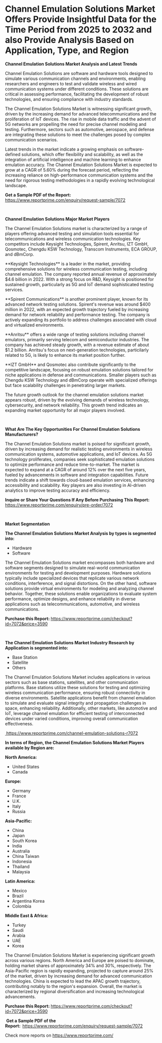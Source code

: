 <p><h1>Channel Emulation Solutions Market Offers Provide Insightful Data for the Time Period from 2025 to 2032 and also Provide Analysis Based on Application, Type, and Region</h1></p><p><strong>Channel Emulation Solutions Market Analysis and Latest Trends</strong></p>
<p><p>Channel Emulation Solutions are software and hardware tools designed to simulate various communication channels and environments, enabling researchers and engineers to test and validate wireless and wired communication systems under different conditions. These solutions are critical in assessing performance, facilitating the development of robust technologies, and ensuring compliance with industry standards.</p><p>The Channel Emulation Solutions Market is witnessing significant growth, driven by the increasing demand for advanced telecommunications and the proliferation of IoT devices. The rise in mobile data traffic and the advent of 5G networks are propelling the need for precise channel modeling and testing. Furthermore, sectors such as automotive, aerospace, and defense are integrating these solutions to meet the challenges posed by complex communication scenarios.</p><p>Latest trends in the market indicate a growing emphasis on software-defined solutions, which offer flexibility and scalability, as well as the integration of artificial intelligence and machine learning to enhance emulation accuracy. The Channel Emulation Solutions Market is expected to grow at a CAGR of 5.60% during the forecast period, reflecting the increasing reliance on high-performance communication systems and the need for rigorous testing methodologies in a rapidly evolving technological landscape.</p></p>
<p><strong>Get a Sample PDF of the Report:&nbsp;</strong> <a href="https://www.reportprime.com/enquiry/request-sample/7072?utm_campaign=2609&utm_medium=2&utm_source=Github&utm_content=ia&utm_term=19032025&utm_id=channel-emulation-solutions">https://www.reportprime.com/enquiry/request-sample/7072</a></p>
<p>&nbsp;</p>
<p><strong>Channel Emulation Solutions Major Market Players</strong></p>
<p><p>The Channel Emulation Solutions market is characterized by a range of players offering advanced testing and simulation tools essential for telecommunications and wireless communication technologies. Key competitors include Keysight Technologies, Spirent, Anritsu, IZT GmbH, Qosmotec, Chengdu KSW Technology, Transcom Instruments, ECA GROUP, and dBmCorp.</p><p>**Keysight Technologies** is a leader in the market, providing comprehensive solutions for wireless communication testing, including channel emulation. The company reported annual revenue of approximately $4.6 billion in 2022. With a strong focus on R&D, Keysight is positioned for sustained growth, particularly as 5G and IoT demand sophisticated testing services.</p><p>**Spirent Communications** is another prominent player, known for its advanced network testing solutions. Spirent's revenue was around $400 million in 2022, with an expected growth trajectory fueled by increasing demand for network reliability and performance testing. The company is actively expanding its portfolio to address challenges associated with cloud and virtualized environments.</p><p>**Anritsu** offers a wide range of testing solutions including channel emulators, primarily serving telecom and semiconductor industries. The company has achieved steady growth, with a revenue estimate of about $1.2 billion. Anritsu's focus on next-generation technologies, particilarly related to 5G, is likely to enhance its market position further.</p><p>**IZT GmbH** and Qosmotec also contribute significantly to the competitive landscape, focusing on robust emulation solutions tailored for niche applications in defense and communications. Smaller players such as Chengdu KSW Technology and dBmCorp operate with specialized offerings but face scalability challenges in penetrating larger markets.</p><p>The future growth outlook for the channel emulation solutions market appears robust, driven by the evolving demands of wireless technology, cybersecurity, and network reliability. This growth trend indicates an expanding market opportunity for all major players involved.</p></p>
<p>&nbsp;</p>
<p><strong>What Are The Key Opportunities For Channel Emulation Solutions Manufacturers?</strong></p>
<p><p>The Channel Emulation Solutions market is poised for significant growth, driven by increasing demand for realistic testing environments in wireless communication systems, automotive applications, and IoT devices. As 5G technology proliferates, companies seek sophisticated emulation solutions to optimize performance and reduce time-to-market. The market is expected to expand at a CAGR of around 12% over the next five years, fueled by advancements in software and integration capabilities. Future trends indicate a shift towards cloud-based emulation services, enhancing accessibility and scalability. Key players are also investing in AI-driven analytics to improve testing accuracy and efficiency.</p></p>
<p><strong>Inquire or Share Your Questions If Any Before Purchasing This Report:</strong> <a href="https://www.reportprime.com/enquiry/pre-order/7072?utm_campaign=2609&utm_medium=2&utm_source=Github&utm_content=ia&utm_term=19032025&utm_id=channel-emulation-solutions">https://www.reportprime.com/enquiry/pre-order/7072</a></p>
<p>&nbsp;</p>
<p><strong>Market Segmentation</strong></p>
<p><strong>The Channel Emulation Solutions Market Analysis by types is segmented into:</strong></p>
<p><ul><li>Hardware</li><li>Software</li></ul></p>
<p><p>The Channel Emulation Solutions market encompasses both hardware and software segments designed to simulate real-world communication environments for testing and development purposes. Hardware solutions typically include specialized devices that replicate various network conditions, interference, and signal distortions. On the other hand, software solutions provide virtual environments for modeling and analyzing channel behavior. Together, these solutions enable organizations to evaluate system performance, optimize designs, and enhance reliability in diverse applications such as telecommunications, automotive, and wireless communications.</p></p>
<p><strong>Purchase this Report:&nbsp;</strong><a href="https://www.reportprime.com/checkout?id=7072&price=3590&utm_campaign=2609&utm_medium=2&utm_source=Github&utm_content=ia&utm_term=19032025&utm_id=channel-emulation-solutions">https://www.reportprime.com/checkout?id=7072&price=3590</a></p>
<p>&nbsp;</p>
<p><strong>The Channel Emulation Solutions Market Industry Research by Application is segmented into:</strong></p>
<p><ul><li>Base Station</li><li>Satellite</li><li>Others</li></ul></p>
<p><p>The Channel Emulation Solutions Market includes applications in various sectors such as base stations, satellites, and other communication platforms. Base stations utilize these solutions for testing and optimizing wireless communication performance, ensuring robust connectivity in diverse environments. Satellite applications benefit from channel emulation to simulate and evaluate signal integrity and propagation challenges in space, enhancing reliability. Additionally, other markets, like automotive and IoT, leverage channel emulation for efficient testing of interconnected devices under varied conditions, improving overall communication effectiveness.</p></p>
<p><a href="https://www.reportprime.com/channel-emulation-solutions-r7072?utm_campaign=2609&utm_medium=2&utm_source=Github&utm_content=ia&utm_term=19032025&utm_id=channel-emulation-solutions">&nbsp;https://www.reportprime.com/channel-emulation-solutions-r7072</a></p>
<p><strong>In terms of Region, the Channel Emulation Solutions Market Players available by Region are:</strong></p>
<p>
    <p> <strong> North America: </strong>
        <ul>
            <li>United States</li>
            <li>Canada</li>
        </ul>
        </p> 
    <p> <strong> Europe: </strong>
        <ul>
            <li>Germany</li>
            <li>France</li>
            <li>U.K.</li>
            <li>Italy</li>
            <li>Russia</li>
        </ul>
        </p> 
    <p> <strong> Asia-Pacific: </strong>
        <ul>
            <li>China</li>
            <li>Japan</li>
            <li>South Korea</li>
            <li>India</li>
            <li>Australia</li>
            <li>China Taiwan</li>
            <li>Indonesia</li>
            <li>Thailand</li>
            <li>Malaysia</li>
        </ul>
        </p> 
    <p> <strong> Latin America: </strong>
        <ul>
            <li>Mexico</li>
            <li>Brazil</li>
            <li>Argentina Korea</li>
            <li>Colombia</li>
        </ul>
        </p> 
    <p> <strong> Middle East & Africa: </strong>
        <ul>
            <li>Turkey</li>
            <li>Saudi</li>
            <li>Arabia</li>
            <li>UAE</li>
            <li>Korea</li>
        </ul>
    </p>
    </p>
<p><p>The Channel Emulation Solutions Market is experiencing significant growth across various regions. North America and Europe are poised to dominate, holding market shares of approximately 34% and 30%, respectively. The Asia-Pacific region is rapidly expanding, projected to capture around 25% of the market, driven by increasing demand for advanced communication technologies. China is expected to lead the APAC growth trajectory, contributing notably to the region's expansion. Overall, the market is characterized by regional diversification and increasing technological advancements.</p></p>
<p><strong>Purchase this Report: </strong><a href="https://www.reportprime.com/checkout?id=7072&price=3590&utm_campaign=2609&utm_medium=2&utm_source=Github&utm_content=ia&utm_term=19032025&utm_id=channel-emulation-solutions">https://www.reportprime.com/checkout?id=7072&price=3590</a></p>
<p>&nbsp;<strong>Get a Sample PDF of the Report:&nbsp;&nbsp;</strong><a href="https://www.reportprime.com/enquiry/request-sample/7072?utm_campaign=2609&utm_medium=2&utm_source=Github&utm_content=ia&utm_term=19032025&utm_id=channel-emulation-solutions">https://www.reportprime.com/enquiry/request-sample/7072</a></p>
<p><strong></strong></p>
<p>Check more reports on <a href="https://www.reportprime.com/?utm_campaign=2609&utm_medium=2&utm_source=Github&utm_content=ia&utm_term=19032025&utm_id=channel-emulation-solutions">https://www.reportprime.com/</a></p>